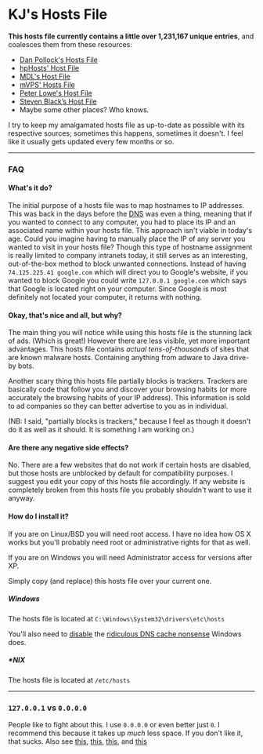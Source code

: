 # KJ's Hosts File

**This hosts file currently contains a little over 1,231,167 unique entries**, and coalesces them from these resources:
* [Dan Pollock's Hosts File](http://winhelp2002.mvps.org/hosts.htm)
* [hpHosts' Host File](http://hosts-file.net/)
* [MDL's Host File](http://http://www.malwaredomainlist.com/hostslist/hosts.txt)
* [mVPS' Hosts File](http://winhelp2002.mvps.org/hosts.htm)
* [Peter Lowe's Host File](http://pgl.yoy.org/adservers/)
* [Steven Black’s Host File](https://github.com/StevenBlack/hosts)
* Maybe some other places? Who knows.

I try to keep my amalgamated hosts file as up-to-date as possible with its respective sources; sometimes this happens, sometimes it doesn't. I feel like it usually gets updated every few months or so.

<hr>

### FAQ

#### What's it do?
The initial purpose of a hosts file was to map hostnames to IP addresses. This was back in the days before the [DNS](https://en.wikipedia.org/wiki/Dns) was even a thing, meaning that if you wanted to connect to any computer, you had to place its IP and an associated name within your hosts file.
This approach isn't viable in today's age. Could you imagine having to manually place the IP of any server you wanted to visit in your hosts file?
Though this type of hostname assignment is really limited to company intranets today, it still serves as an interesting, out-of-the-box method to block unwanted connections. Instead of having `74.125.225.41 google.com` which will direct you to Google's website, if you wanted to block Google you could write `127.0.0.1 google.com` which says that Google is located right on your computer. Since Google is most definitely not located your computer, it returns with nothing.

#### Okay, that's nice and all, but why?
The main thing you will notice while using this hosts file is the stunning lack of ads. (Which is great!) However there are less visible, yet more important advantages. This hosts file contains *actual tens-of-thousands* of sites that are known malware hosts. Containing anything from adware to Java drive-by bots.

Another scary thing this hosts file partially blocks is trackers. Trackers are basically code that follow you and discover your browsing habits (or more accurately the browsing habits of your IP address). This information is sold to ad companies so they can better advertise to you as in individual.

(NB: I said, "partially blocks is trackers," because I feel as though it doesn't do it as well as it should. It is something I am working on.)

#### Are there any negative side effects?
No. There are a few websites that do not work if certain hosts are disabled, but those hosts are unblocked by default for compatibility purposes. I suggest you edit your copy of this hosts file accordingly. If any website is completely broken from this hosts file you probably shouldn't want to use it anyway.

#### How do I install it?

If you are on Linux/BSD you will need root access. I have no idea how OS X works but you'll probably need root or administrative rights for that as well.

If you are on Windows you will need Administrator access for versions after XP.

Simply copy (and replace) this hosts file over your current one.

##### Windows
The hosts file is located at `C:\Windows\System32\drivers\etc\hosts`

You'll also need to [disable](http://support.simpledns.com/kb/a61/disabling-the-windows-dns-client-service.aspx) the [ridiculous DNS cache nonsense](https://support.microsoft.com/en-us/kb/200525) Windows does.

##### *NIX
The hosts file is located at `/etc/hosts`

<hr>

### `127.0.0.1` vs `0.0.0.0`

People like to fight about this. I use `0.0.0.0` or even better just `0`. I recommend this because it takes up *much* less space. If you don't like it, that sucks. Also see [this](http://www.dslreports.com/forum/remark,16790135), [this](http://it.slashdot.org/comments.pl?sid=1743902&cid=33147664), [this](http://social.technet.microsoft.com/Forums/windows/en-US/3ffc0193-01de-4ebe-bbd9-ac4c933466e4/this-host-0000-vs-localhost-127001?forum=w7itpronetworking), and [this](http://stackoverflow.com/questions/3693434/what-is-the-difference-between-starting-a-server-binding-to-0-0-0-0-vs-127-0-0-1#3693443)
